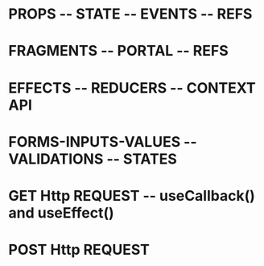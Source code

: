 # PROPS -- STATE -- EVENTS -- REFS

# FRAGMENTS -- PORTAL -- REFS

# EFFECTS -- REDUCERS -- CONTEXT API

# FORMS-INPUTS-VALUES -- VALIDATIONS -- STATES

# GET Http REQUEST -- useCallback() and useEffect()

# POST Http REQUEST